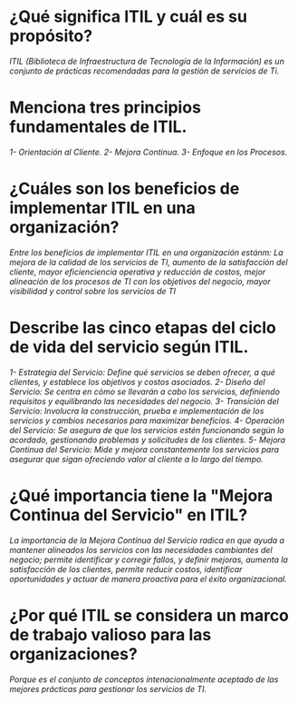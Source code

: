 # ¿Qué significa ITIL y cuál es su propósito? 
*ITIL (Biblioteca de Infraestructura de Tecnología de la Información) es un conjunto de prácticas recomendadas para la gestión de servicios de Ti.*

# Menciona tres principios fundamentales de ITIL. 
*1- Orientación al Cliente.*
*2- Mejora Continua.*
*3- Enfoque en los Procesos.*

# ¿Cuáles son los beneficios de implementar ITIL en una organización? 
*Entre los beneficios de implementar ITIL en una organización estánm: La mejora de la calidad de los servicios de TI, aumento de la satisfacción del cliente, mayor eficienciencia operativa y reducción de costos, mejor alineación de los procesos de TI con los objetivos del negocio, mayor visibilidad y control sobre los servicios de TI*

# Describe las cinco etapas del ciclo de vida del servicio según ITIL.
*1- Estrategia del Servicio: Define qué servicios se deben ofrecer, a qué clientes, y establece los objetivos y costos asociados.*
*2- Diseño del Servicio: Se centra en cómo se llevarán a cabo los servicios, definiendo requisitos y equilibrando las necesidades del negocio.*
*3- Transición del Servicio: Involucra la construcción, prueba e implementación de los servicios y cambios necesarios para maximizar beneficios.*
*4- Operación del Servicio: Se asegura de que los servicios estén funcionando según lo acordado, gestionando problemas y solicitudes de los clientes.*
*5- Mejora Continua del Servicio: Mide y mejora constantemente los servicios para asegurar que sigan ofreciendo valor al cliente a lo largo del tiempo.*

# ¿Qué importancia tiene la "Mejora Continua del Servicio" en ITIL?
*La importancia de la Mejora Continua del Servicio radica en que ayuda a mantener alineados los servicios con las necesidades cambiantes del negocio; permite identificar y corregir fallos, y definir mejoras, aumenta la satisfacción de los clientes, permite reducir costos, identificar oportunidades y actuar de manera proactiva para el éxito organizacional.*

# ¿Por qué ITIL se considera un marco de trabajo valioso para las organizaciones?
*Porque es el conjunto de conceptos intenacionalmente aceptado de las mejores prácticas para gestionar los servicios de TI.*